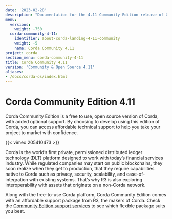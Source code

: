 ```yaml
---
date: '2023-02-28'
description: "Documentation for the 4.11 Community Edition release of Corda"
menu:
  versions:
    weight: -750
  corda-community-4-11:
    identifier: about-corda-landing-4-11-community
    weight: -5
    name: Corda Community 4.11
project: corda
section_menu: corda-community-4-11
title: Corda Community 4.11
version: 'Community & Open Source 4.11'
aliases:
- /docs/corda-os/index.html
---
```


# Corda Community Edition 4.11

Corda Community Edition is a free to use, open source version of Corda, with added optional support. By choosing to develop using this edition of Corda, you can access affordable technical support to help you take your project to market with confidence.

{{< vimeo 205410473 >}}

Corda is the world’s first private, permissioned distributed ledger technology (DLT) platform designed to work with today’s financial services industry. While regulated companies may start on public blockchains, they soon realize when they get to production, that they require capabilities native to Corda such as privacy, security, scalability, and ease-of-integration with existing systems. That’s why R3 is also exploring interoperability with assets that originate on a non-Corda network.

Along with the free-to-use Corda platform, Corda Community Edition comes with an affordable support package from R3, the makers of Corda. Check the [Community Edition support services](http://r3.com/support) to see which flexible package suits you best.
